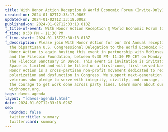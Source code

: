 ```yaml
---
title: With Honor Action Reception @ World Economic Forum (Invite-Only)
created-on: 2024-01-02T12:33:17.986Z
updated-on: 2024-01-02T12:33:18.000Z
published-on: 2024-01-02T12:33:18.010Z
f_title-of-event: With Honor Action Reception @ World Economic Forum (Invite-Only)
f_time: 9:30 PM - 11:30 PM
f_time-start: 2024-01-15T22:30:18.018Z
f_description: Please join With Honor Action for our 3rd Annual reception for
  the bipartisan U.S. Congressional Delegation to the World Economic Forum. With
  Honor Action is again hosting this event in partnership with McKinsey & Co.
  and the Filecoin Foundation, between 9:30 PM- 11:30 PM CET on Monday night at
  The Filecoin Sanctuary in Davos. This event is invitation is invitation only.
  Space is limited and will be filled on a first-come, first-served basis.  With
  Honor Action is a cross-partisan non-profit movement dedicated to reducing
  polarization and dysfunction in Congress. We support next-generation military
  veterans who pledge to serve with integrity, civility, and courage, including
  the courage to get work done across party lines. Learn more about our work at
  withhonor.org.
tags: davos-agenda
layout: "[davos-agenda].html"
date: 2024-01-02T12:33:18.026Z
seo:
  noindex: false
  twitter:title: summary
  twitter:card: summary
---
```

